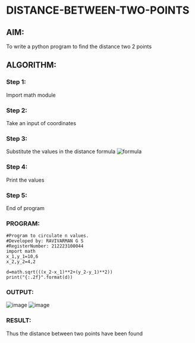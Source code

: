 # DISTANCE-BETWEEN-TWO-POINTS

## AIM:
To write a python program to find the distance two 2 points
## ALGORITHM:
### Step 1: 
Import math module
### Step 2: 
Take an input of coordinates
### Step 3: 
Substitute the values in the distance formula  ![formula](/formula.JPG)
### Step 4: 
Print the values
### Step 5: 
End of program
### PROGRAM:
```
#Program to circulate n values.
#Developed by: RAVIVARMAN G S
#RegisterNumber: 212223100044
import math
x_1,y_1=10,6
x_2,y_2=4,2

d=math.sqrt(((x_2-x_1)**2+(y_2-y_1)**2))
print("{:.2f}".format(d))
```

### OUTPUT:
![image](https://github.com/Ravi-1105/DISTANCE-BETWEEN-TWO-POINTS/assets/139841688/2d8b32b4-df8c-4103-9a2e-9905bdfc6bf8)
![image](https://github.com/ArchanaSharikalHarinarayanan/DISTANCE-BETWEEN-TWO-POINTS/assets/139841688/1030db37-5a9c-4e9c-8f39-459fa86f7eac)


### RESULT:
Thus the distance between two points have been found
